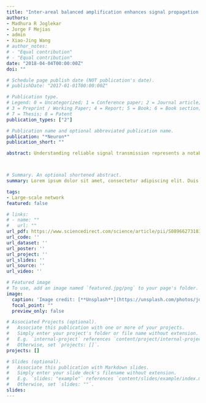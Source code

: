 ```yaml
---
title: "Inter-areal balanced amplification enhances signal propagation in a large-scale circuit model of the primate cortex"
authors:
- Madhura R Joglekar
- Jorge F Mejias
- admin
- Xiao-Jing Wang
# author_notes:
# - "Equal contribution"
# - "Equal contribution"
date: "2018-04-04T00:00:00Z"
doi: ""

# Schedule page publish date (NOT publication's date).
# publishDate: "2017-01-01T00:00:00Z"

# Publication type.
# Legend: 0 = Uncategorized; 1 = Conference paper; 2 = Journal article;
# 3 = Preprint / Working Paper; 4 = Report; 5 = Book; 6 = Book section;
# 7 = Thesis; 8 = Patent
publication_types: ["2"]

# Publication name and optional abbreviated publication name.
publication: "*Neuron*"
publication_short: ""

abstract: Understanding reliable signal transmission represents a notable challenge for cortical systems, which display a wide range of weights of feedforward and feedback connections among heterogeneous areas. We re-examine the question of signal transmission across the cortex in a network model based on mesoscopic directed and weighted inter-areal connectivity data of the macaque cortex. Our findings reveal that, in contrast to purely feedforward propagation models, the presence of long-range excitatory feedback projections could compromise stable signal propagation. Using population rate models as well as a spiking network model, we find that effective signal propagation can be accomplished by balanced amplification across cortical areas while ensuring dynamical stability. Moreover, the activation of prefrontal cortex in our model requires the input strength to exceed a threshold, which is consistent with the ignition model of conscious processing. These findings demonstrate our model as an anatomically realistic platform for investigations of global primate cortex dynamics.



# Summary. An optional shortened abstract.
summary: Lorem ipsum dolor sit amet, consectetur adipiscing elit. Duis posuere tellus ac convallis placerat. Proin tincidunt magna sed ex sollicitudin condimentum.

tags:
- Large-scale network
featured: false

# links:
# - name: ""
#   url: ""
url_pdf: https://www.sciencedirect.com/science/article/pii/S0896627318301521
url_code: ''
url_dataset: ''
url_poster: ''
url_project: ''
url_slides: ''
url_source: ''
url_video: ''

# Featured image
# To use, add an image named `featured.jpg/png` to your page's folder. 
image:
  caption: 'Image credit: [**Unsplash**](https://unsplash.com/photos/jdD8gXaTZsc)'
  focal_point: ""
  preview_only: false

# Associated Projects (optional).
#   Associate this publication with one or more of your projects.
#   Simply enter your project's folder or file name without extension.
#   E.g. `internal-project` references `content/project/internal-project/index.md`.
#   Otherwise, set `projects: []`.
projects: []

# Slides (optional).
#   Associate this publication with Markdown slides.
#   Simply enter your slide deck's filename without extension.
#   E.g. `slides: "example"` references `content/slides/example/index.md`.
#   Otherwise, set `slides: ""`.
slides:
---
```

